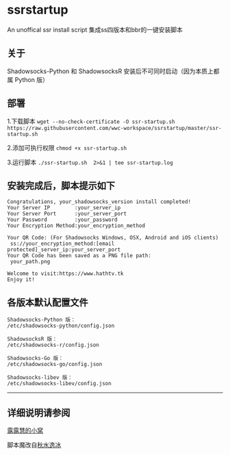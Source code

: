 # ssrstartup
An unoffical ssr install script
集成ss四版本和bbr的一键安装脚本
## 关于
  
Shadowsocks-Python 和 ShadowsocksR 安装后不可同时启动（因为本质上都属 Python 版）
  
## 部署  
1.下载脚本
`wget --no-check-certificate -O ssr-startup.sh  
https://raw.githubusercontent.com/wwc-workspace/ssrstartup/master/ssr-startup.sh`
  
2.添加可执行权限
`chmod +x ssr-startup.sh`
  
3.运行脚本
`./ssr-startup.sh  2>&1 | tee ssr-startup.log`
  

## 安装完成后，脚本提示如下
```
Congratulations, your_shadowsocks_version install completed!  
Your Server IP        :your_server_ip  
Your Server Port      :your_server_port  
Your Password         :your_password  
Your Encryption Method:your_encryption_method

Your QR Code: (For Shadowsocks Windows, OSX, Android and iOS clients)  
 ss://your_encryption_method:[email protected]_server_ip:your_server_port
Your QR Code has been saved as a PNG file path:  
 your_path.png

Welcome to visit:https://www.hathtv.tk  
Enjoy it!
```
  
## 各版本默认配置文件
```
Shadowsocks-Python 版：
/etc/shadowsocks-python/config.json

ShadowsocksR 版：
/etc/shadowsocks-r/config.json

Shadowsocks-Go 版：
/etc/shadowsocks-go/config.json

Shadowsocks-libev 版：
/etc/shadowsocks-libev/config.json
```
  
***

## 详细说明请参阅
[露露慧的小窝](http://www.hathtv.tk/ghost/4/)
  
脚本魔改自[秋水逸冰](https://teddysun.com/)
